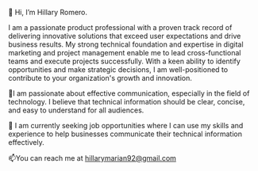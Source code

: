 👋 Hi, I’m Hillary Romero. 

I am a passionate product professional with a proven track record of delivering innovative solutions that exceed user expectations and drive business results. My strong technical foundation and expertise in digital marketing and project management enable me to lead cross-functional teams and execute projects successfully. With a keen ability to identify opportunities and make strategic decisions, I am well-positioned to contribute to your organization's growth and innovation.

💞I am passionate about effective communication, especially in the field of technology. I believe that technical information should be clear, concise, and easy to understand for all audiences.

🚀 I am currently seeking job opportunities where I can use my skills and experience to help businesses communicate their technical information effectively.

📫You can reach me at hillarymarian92@gmail.com

